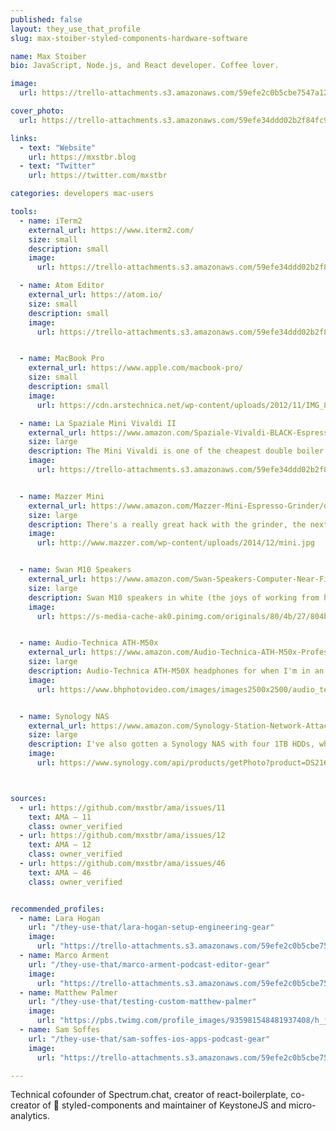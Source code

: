 ```yaml
---
published: false
layout: they_use_that_profile
slug: max-stoiber-styled-components-hardware-software

name: Max Stoiber
bio: JavaScript, Node.js, and React developer. Coffee lover.

image:
  url: https://trello-attachments.s3.amazonaws.com/59efe2c0b5cbe7547a121145/59efe34ddd02b2f84fc998e4/3cdaeccbf77da3bb3077be9fb1a2d662/6frGyDyA_400x400.jpg

cover_photo:
  url: https://trello-attachments.s3.amazonaws.com/59efe34ddd02b2f84fc998e4/1200x900/f9f46ce64e2ae57aeb0f261ed47834bd/CwpgzLCXcAA9FPu.jpg-large.jpeg.jpg

links:
  - text: "Website"
    url: https://mxstbr.blog
  - text: "Twitter"
    url: https://twitter.com/mxstbr

categories: developers mac-users

tools:
  - name: iTerm2
    external_url: https://www.iterm2.com/
    size: small
    description: small
    image:
      url: https://trello-attachments.s3.amazonaws.com/59efe34ddd02b2f84fc998e4/1200x747/8d07caa5fdf4ddd4d11e4cde566ee9d3/162c40e4-1442-11e6-808b-4579d9d9830d.png

  - name: Atom Editor
    external_url: https://atom.io/
    size: small
    description: small
    image:
      url: https://trello-attachments.s3.amazonaws.com/59efe34ddd02b2f84fc998e4/1200x725/cec042b7ce9092dc4abc51ea7a5272dd/68747470733a2f2f692e696d6775722e636f6d2f4f5174346938492e706e67.png


  - name: MacBook Pro
    external_url: https://www.apple.com/macbook-pro/
    size: small
    description: small
    image:
      url: https://cdn.arstechnica.net/wp-content/uploads/2012/11/IMG_8412.jpg

  - name: La Spaziale Mini Vivaldi II
    external_url: https://www.amazon.com/Spaziale-Vivaldi-BLACK-Espresso-Machine/dp/B009Y7LIGK?tag=mattpalm-20
    size: large
    description: The Mini Vivaldi is one of the cheapest double boiler machines and works really well. (the one annoying thing is that La Spaziale has smaller group heads, 53mm vs the standard 58mm, which means I can't use VST precision baskets)
    image:
      url: https://trello-attachments.s3.amazonaws.com/59efe34ddd02b2f84fc998e4/1200x1800/eb24ec657a2b8da55f7e477a5f336bcf/3b1ab1f6-2067-11e7-9425-896a7092b1b4.jpg


  - name: Mazzer Mini
    external_url: https://www.amazon.com/Mazzer-Mini-Espresso-Grinder/dp/B016J2HTHY?tag=mattpalm-20
    size: large
    description: There's a really great hack with the grinder, the next bigger (and better) model from Mazzer is the Super Jolly. You can take Super Jolly burrs and put them into the Mini, and you basically have the Super Jolly for much less money! (the only difference other than the burrs is that the Super Jolly has more motor power, which I don't care about)
    image:
      url: http://www.mazzer.com/wp-content/uploads/2014/12/mini.jpg


  - name: Swan M10 Speakers
    external_url: https://www.amazon.com/Swan-Speakers-Computer-Near-Field-Bookshelf/dp/B00OKUAFYC?tag=mattpalm-20
    size: large
    description: Swan M10 speakers in white (the joys of working from home)
    image:
      url: https://s-media-cache-ak0.pinimg.com/originals/80/4b/27/804b27d02cd62c7e52b84f22e1a7dfd9.jpg


  - name: Audio-Technica ATH-M50x
    external_url: https://www.amazon.com/Audio-Technica-ATH-M50x-Professional-Monitor-Headphones/dp/B00HVLUR86?tag=mattpalm-20
    size: large
    description: Audio-Technica ATH-M50X headphones for when I'm in an office
    image:
      url: https://www.bhphotovideo.com/images/images2500x2500/audio_technica_ath_m50x_closed_back_professional_studio_1024222.jpg


  - name: Synology NAS
    external_url: https://www.amazon.com/Synology-Station-Network-Attached-DS216play/dp/B015JQAWW0?tag=mattpalm-20
    size: large
    description: I've also gotten a Synology NAS with four 1TB HDDs, which both my MacBook and my Android phone automatically backup to.
    image:
      url: https://www.synology.com/api/products/getPhoto?product=DS216j&type=img&sort=2



sources:
  - url: https://github.com/mxstbr/ama/issues/11
    text: AMA – 11
    class: owner_verified 
  - url: https://github.com/mxstbr/ama/issues/12
    text: AMA – 12
    class: owner_verified
  - url: https://github.com/mxstbr/ama/issues/46
    text: AMA – 46
    class: owner_verified


recommended_profiles:
  - name: Lara Hogan
    url: "/they-use-that/lara-hogan-setup-engineering-gear"
    image: 
      url: "https://trello-attachments.s3.amazonaws.com/59efe2c0b5cbe7547a121145/59efe3a6dfb5ff8b72105d3f/268bbba61960d3d2fa0c0429f3aca90d/pOMAg5VX.jpg"
  - name: Marco Arment
    url: "/they-use-that/marco-arment-podcast-editor-gear"
    image: 
      url: "https://trello-attachments.s3.amazonaws.com/59efe2c0b5cbe7547a121145/59efe352b503f6f8cc894c5e/6b3a4efe5b947994a0f2fc1dc58d28db/Marco_Arment.jpg"
  - name: Matthew Palmer
    url: "/they-use-that/testing-custom-matthew-palmer"
    image: 
      url: "https://pbs.twimg.com/profile_images/935981548481937408/h_jhRlQQ_400x400.jpg"
  - name: Sam Soffes
    url: "/they-use-that/sam-soffes-ios-apps-podcast-gear"
    image: 
      url: "https://trello-attachments.s3.amazonaws.com/59efe2c0b5cbe7547a121145/59efe34e158d07e395a7bd97/b33a4cd723b183651ef24d5bb8b56924/profile-1470092596104-7f351d8667f3.png"

---
```


Technical cofounder of Spectrum.chat, creator of react-boilerplate, co-creator of 💅 styled-components and maintainer of KeystoneJS and micro-analytics.
